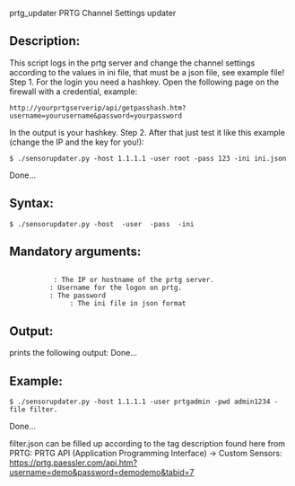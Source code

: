 prtg_updater
PRTG Channel Settings updater

Description:
-----------------------------------------------------------------------------------------------
This script logs in the prtg server and change the channel settings according to the values in ini file, that must be a json file, see example file!
Step 1.
For the login you need a hashkey. Open the following page on the firewall with a credential, example:
<pre><code>http://yourprtgserverip/api/getpasshash.htm?username=yourusername&password=yourpassword</code></pre>
In the output is your hashkey.
Step 2.
After that just test it like this example (change the IP and the key for you!):
<pre><code>$ ./sensorupdater.py -host 1.1.1.1 -user root -pass 123 -ini ini.json</code></pre>
Done...

Syntax:
-------
<pre><code>$ ./sensorupdater.py -host <prtg-srv-ip> -user <username> -pass <password> -ini <inifile></code></pre>

Mandatory arguments:
--------------------
<pre><code>
<prtg-srv-ip>			: The IP or hostname of the prtg server.
<username>			: Username for the logon on prtg.
<password>			: The password
<inifile>				: The ini file in json format
</code></pre>

Output:
-------
prints the following output:
Done...

Example:
--------
<pre><code>$ ./sensorupdater.py -host 1.1.1.1 -user prtgadmin -pwd admin1234 -file filter.</code></pre>
Done...

filter.json can be filled up according to the tag description found here from PRTG:
PRTG API (Application Programming Interface) -> Custom Sensors:
https://prtg.paessler.com/api.htm?username=demo&password=demodemo&tabid=7
